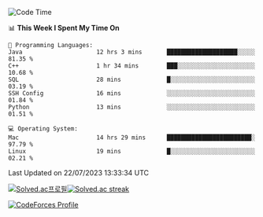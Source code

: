 
<!--START_SECTION:waka-->
![Code Time](http://img.shields.io/badge/Code%20Time-2%2C839%20hrs%2035%20mins-blue)

📊 **This Week I Spent My Time On** 

```text
💬 Programming Languages: 
Java                     12 hrs 3 mins       ████████████████████░░░░░   81.35 % 
C++                      1 hr 34 mins        ███░░░░░░░░░░░░░░░░░░░░░░   10.68 % 
SQL                      28 mins             █░░░░░░░░░░░░░░░░░░░░░░░░   03.19 % 
SSH Config               16 mins             ░░░░░░░░░░░░░░░░░░░░░░░░░   01.84 % 
Python                   13 mins             ░░░░░░░░░░░░░░░░░░░░░░░░░   01.51 % 

💻 Operating System: 
Mac                      14 hrs 29 mins      ████████████████████████░   97.79 % 
Linux                    19 mins             █░░░░░░░░░░░░░░░░░░░░░░░░   02.21 % 
```


 Last Updated on 22/07/2023 13:33:34 UTC
<!--END_SECTION:waka-->


[![Solved.ac프로필](http://mazassumnida.wtf/api/generate_badge?boj=hckim96)](https://solved.ac/hckim96)[![Solved.ac streak](http://mazandi.herokuapp.com/api?handle=hckim96&theme=dark)](https://solved.ac/hckim96)


[![CodeForces Profile](https://cf.leed.at?id=hckim96)](https://codeforces.com/profile/hckim96)

